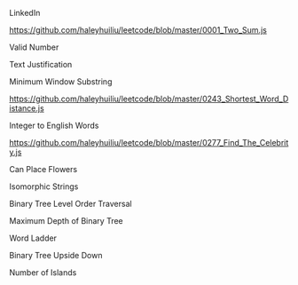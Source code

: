 LinkedIn

https://github.com/haleyhuiliu/leetcode/blob/master/0001_Two_Sum.js

Valid Number

Text Justification

Minimum Window Substring

https://github.com/haleyhuiliu/leetcode/blob/master/0243_Shortest_Word_Distance.js

Integer to English Words

https://github.com/haleyhuiliu/leetcode/blob/master/0277_Find_The_Celebrity.js

Can Place Flowers

Isomorphic Strings

Binary Tree Level Order Traversal

Maximum Depth of Binary Tree

Word Ladder

Binary Tree Upside Down

Number of Islands
